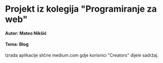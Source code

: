# Projekt iz kolegija "Programiranje za web"
#### Autor: Mateo Nikšić
#### Tema: Blog
Izrada aplikacije slične medium.com gdje korisnici "Creators" dijele sadržaj.
